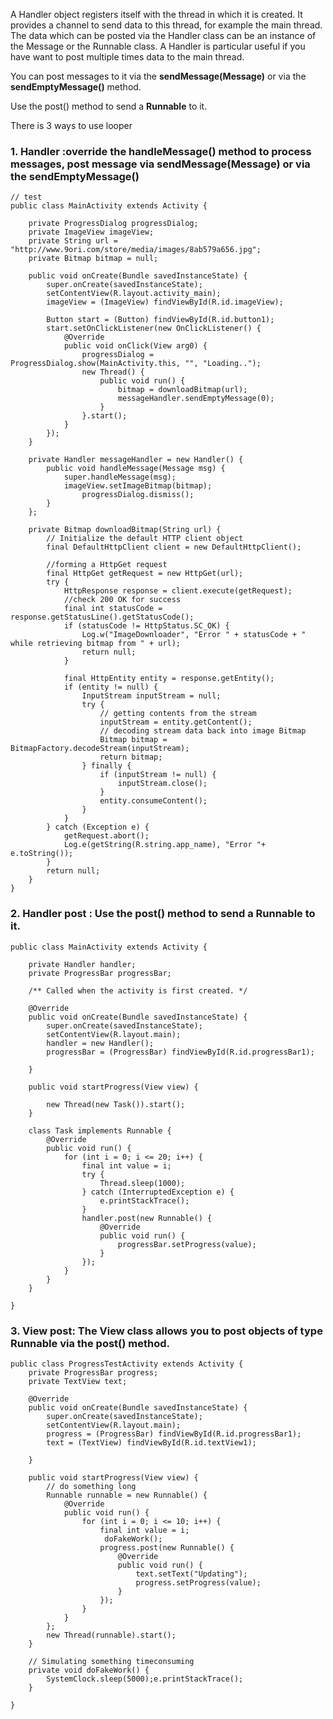
A Handler object registers itself with the thread in which it is created. It provides a channel to send data to this thread, for example the main thread. The data which can be posted via the Handler class can be an instance of the Message or the Runnable class. A Handler is particular useful if you have want to post multiple times data to the main thread.

You can post messages to it via the **sendMessage(Message)** or via the **sendEmptyMessage()** method. 

Use the post() method to send a **Runnable** to it.

There is 3 ways to use looper

### 1. Handler :override the handleMessage() method to process messages, post message via **sendMessage(Message)** or via the **sendEmptyMessage()**

```
// test
public class MainActivity extends Activity {

    private ProgressDialog progressDialog;
    private ImageView imageView;
    private String url = "http://www.9ori.com/store/media/images/8ab579a656.jpg";
    private Bitmap bitmap = null;

    public void onCreate(Bundle savedInstanceState) {
        super.onCreate(savedInstanceState);
        setContentView(R.layout.activity_main);
        imageView = (ImageView) findViewById(R.id.imageView);

        Button start = (Button) findViewById(R.id.button1);
        start.setOnClickListener(new OnClickListener() {
        	@Override
            public void onClick(View arg0) {
        		progressDialog = ProgressDialog.show(MainActivity.this, "", "Loading..");
        		new Thread() {
        			public void run() {
        				bitmap = downloadBitmap(url);
        				messageHandler.sendEmptyMessage(0);
        			}
        		}.start();
            }
        });
    }

    private Handler messageHandler = new Handler() {
        public void handleMessage(Message msg) {
        	super.handleMessage(msg);
        	imageView.setImageBitmap(bitmap);
                progressDialog.dismiss();
        }
    };

    private Bitmap downloadBitmap(String url) {
        // Initialize the default HTTP client object
        final DefaultHttpClient client = new DefaultHttpClient();

        //forming a HttpGet request
        final HttpGet getRequest = new HttpGet(url);
        try {
            HttpResponse response = client.execute(getRequest);
            //check 200 OK for success
            final int statusCode = response.getStatusLine().getStatusCode();
            if (statusCode != HttpStatus.SC_OK) {
                Log.w("ImageDownloader", "Error " + statusCode + " while retrieving bitmap from " + url);
                return null;
            }

            final HttpEntity entity = response.getEntity();
            if (entity != null) {
                InputStream inputStream = null;
                try {
                    // getting contents from the stream
                    inputStream = entity.getContent();
                    // decoding stream data back into image Bitmap
                    Bitmap bitmap = BitmapFactory.decodeStream(inputStream);
                    return bitmap;
                } finally {
                    if (inputStream != null) {
                        inputStream.close();
                    }
                    entity.consumeContent();
                }
            }
        } catch (Exception e) {
            getRequest.abort();
            Log.e(getString(R.string.app_name), "Error "+ e.toString());
        }
        return null;
    }
}

```

### 2. Handler post : Use the post() method to send a Runnable to it.

```
public class MainActivity extends Activity {

	private Handler handler;
	private ProgressBar progressBar;

	/** Called when the activity is first created. */

	@Override
	public void onCreate(Bundle savedInstanceState) {
		super.onCreate(savedInstanceState);
		setContentView(R.layout.main);
		handler = new Handler();
		progressBar = (ProgressBar) findViewById(R.id.progressBar1);

	}

	public void startProgress(View view) {

		new Thread(new Task()).start();
	}

	class Task implements Runnable {
		@Override
		public void run() {
			for (int i = 0; i <= 20; i++) {
				final int value = i;
				try {
					Thread.sleep(1000);
				} catch (InterruptedException e) {
					e.printStackTrace();
				}
				handler.post(new Runnable() {
					@Override
					public void run() {
						progressBar.setProgress(value);
					}
				});
			}
		}
	}

}
```

### 3. View post: The View class allows you to post objects of type Runnable via the post() method.
```
public class ProgressTestActivity extends Activity {
    private ProgressBar progress;
    private TextView text;

    @Override
    public void onCreate(Bundle savedInstanceState) {
        super.onCreate(savedInstanceState);
        setContentView(R.layout.main);
        progress = (ProgressBar) findViewById(R.id.progressBar1);
        text = (TextView) findViewById(R.id.textView1);

    }

    public void startProgress(View view) {
        // do something long
        Runnable runnable = new Runnable() {
            @Override
            public void run() {
                for (int i = 0; i <= 10; i++) {
                    final int value = i;
                     doFakeWork();
                    progress.post(new Runnable() {
                        @Override
                        public void run() {
                            text.setText("Updating");
                            progress.setProgress(value);
                        }
                    });
                }
            }
        };
        new Thread(runnable).start();
    }

    // Simulating something timeconsuming
    private void doFakeWork() {
        SystemClock.sleep(5000);e.printStackTrace();
    }

}
```
